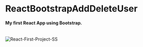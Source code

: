 # ReactBootstrapAddDeleteUser
<h4>My first React App using Bootstrap.</h4>
<br />
<img src="https://i.ibb.co/8sxqBqY/React-First-Project-SS.jpg" alt="React-First-Project-SS" border="0">
